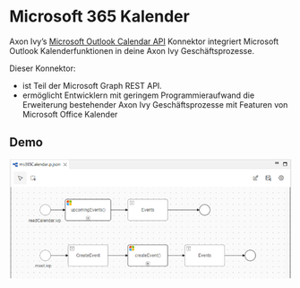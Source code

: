 # Microsoft 365 Kalender
Axon Ivy’s [Microsoft Outlook Calendar API](https://docs.microsoft.com/en-us/graph/outlook-calendar-concept-overview)
Konnektor integriert Microsoft Outlook Kalenderfunktionen in deine Axon Ivy Geschäftsprozesse. 

Dieser Konnektor:

- ist Teil der Microsoft Graph REST API.
- ermöglicht Entwicklern mit geringem Programmieraufwand die Erweiterung bestehender Axon Ivy Geschäftsprozesse mit Featuren von Microsoft Office Kalender

## Demo

![demo-calendar](doc/img/demo_calendar.png)


